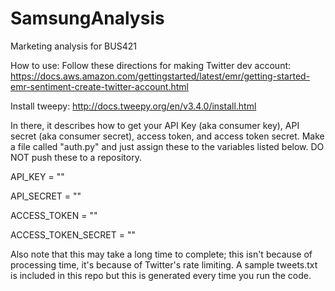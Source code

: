 # SamsungAnalysis
Marketing analysis for BUS421

How to use:
Follow these directions for making Twitter dev account:
https://docs.aws.amazon.com/gettingstarted/latest/emr/getting-started-emr-sentiment-create-twitter-account.html

Install tweepy:
http://docs.tweepy.org/en/v3.4.0/install.html

In there, it describes how to get your API Key (aka consumer key), API secret (aka consumer secret), access token, and access token secret. Make a file called "auth.py" and just assign these to the variables listed below. DO NOT push these to a repository.

API_KEY = ""

API_SECRET = ""

ACCESS_TOKEN = ""

ACCESS_TOKEN_SECRET = ""

Also note that this may take a long time to complete; this isn't because of processing time, it's because of Twitter's rate limiting. A sample tweets.txt is included in this repo but this is generated every time you run the code.